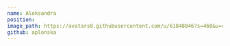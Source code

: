 ```yaml
---
name: Aleksandra
position:  
image_path: https://avatars0.githubusercontent.com/u/61848046?s=460&u=c87b64a7c9dfbcf6f02910c381ff933ad1605a22&v=4
github: aplonska
---
```


